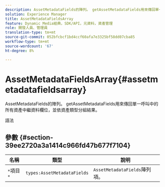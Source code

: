 ```yaml
---
description: AssetMetadataFields的陣列。 getAssetMetadataFields用來傳回單一呼叫中的所有資產中繼資料欄位，並依資產類型分組結果。
solution: Experience Manager
title: AssetMetadataFieldsArray
feature: Dynamic Media經典，SDK/API，元資料，資產管理
role: 開發人員、管理員
translation-type: tm+mt
source-git-commit: 052bfcbcf1bd4ccf60afa7e3325bf58dd07cba85
workflow-type: tm+mt
source-wordcount: '67'
ht-degree: 8%

---
```



# AssetMetadataFieldsArray{#assetmetadatafieldsarray}

AssetMetadataFields的陣列。 getAssetMetadataFields用來傳回單一呼叫中的所有資產中繼資料欄位，並依資產類型分組結果。

語法

## 參數 {#section-39ee2720a3a1414c966fd47b677f7104}

| 名稱 | 類型 | 說明 |
|---|---|---|
| `*`項目`*` | `types:AssetMetadataFields` | `AssetMetadataFields`陣列項。 |

